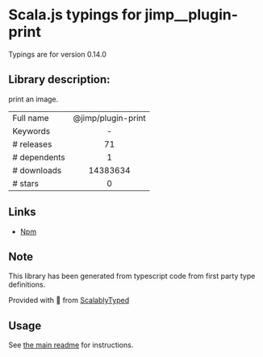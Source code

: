 
# Scala.js typings for jimp__plugin-print

Typings are for version 0.14.0

## Library description:
print an image.

|                    |                 |
| ------------------ | :-------------: |
| Full name          | @jimp/plugin-print |
| Keywords           | - |
| # releases         | 71 |
| # dependents       | 1 |
| # downloads        | 14383634 |
| # stars            | 0 |

## Links
- [Npm](https://www.npmjs.com/package/%40jimp%2Fplugin-print)
    


## Note
This library has been generated from typescript code from first party type definitions.

Provided with :purple_heart: from [ScalablyTyped](https://github.com/oyvindberg/ScalablyTyped)

## Usage
See [the main readme](../../readme.md) for instructions.


